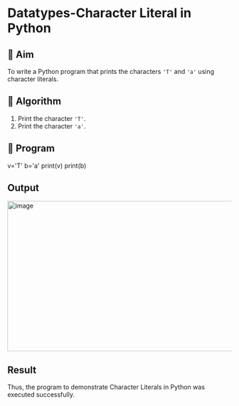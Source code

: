 # Datatypes-Character Literal in Python

## 🎯 Aim
To write a Python program that prints the characters `'T'` and `'a'` using character literals.

## 🧠 Algorithm
1. Print the character `'T'`.
2. Print the character `'a'`.

## 🧾 Program
v='T'
b='a'
print(v)
print(b)

## Output
<img width="645" height="338" alt="image" src="https://github.com/user-attachments/assets/ab0ea26c-bea8-4626-9f5c-e3f672c56a1a" />

## Result
Thus, the program to demonstrate Character Literals in Python was executed successfully.

